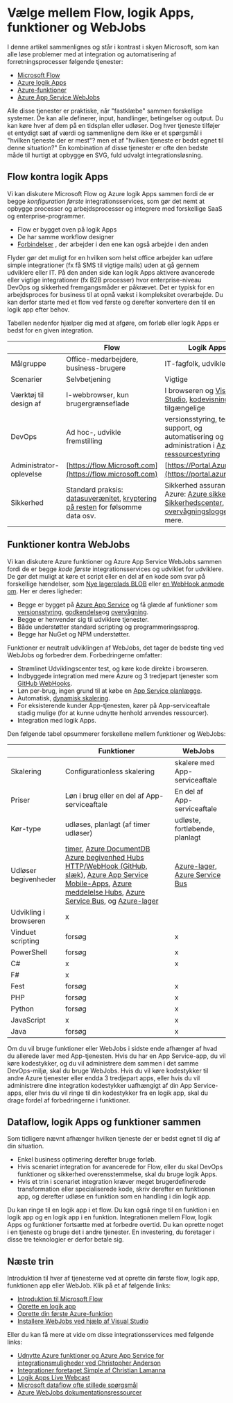 <properties
    pageTitle="Vælge mellem Flow, logik Apps, funktioner og WebJobs | Microsoft Azure"
    description="Sammenligne den til skyen integration tjenester fra Microsoft, og beslutte, hvilke tjenester, du skal bruge."
    services="functions,app-service\logic"
    documentationCenter="na"
    authors="cephalin"
    manager="wpickett"
    tags=""
    keywords="Microsoft flow flow logik apps, og azure-funktioner, funktioner, azure webjobs, webjobs, begivenhed behandling, dynamisk Beregn, ikke-serverbaseret arkitektur"/>

<tags
    ms.service="functions"
    ms.devlang="multiple"
    ms.topic="article"
    ms.tgt_pltfrm="multiple"
    ms.workload="na"
    ms.date="09/08/2016"
    ms.author="chrande; glenga"/>

# <a name="choose-between-flow-logic-apps-functions-and-webjobs"></a>Vælge mellem Flow, logik Apps, funktioner og WebJobs

I denne artikel sammenlignes og står i kontrast i skyen Microsoft, som kan alle løse problemer med at integration og automatisering af forretningsprocesser følgende tjenester:

- [Microsoft Flow](https://flow.microsoft.com/)
- [Azure logik Apps](https://azure.microsoft.com/services/logic-apps/)
- [Azure-funktioner](https://azure.microsoft.com/services/functions/)
- [Azure App Service WebJobs](../app-service-web/web-sites-create-web-jobs.md)

Alle disse tjenester er praktiske, når "fastklæbe" sammen forskellige systemer. De kan alle definerer, input, handlinger, betingelser og output. Du kan køre hver af dem på en tidsplan eller udløser. Dog hver tjeneste tilføjer et entydigt sæt af værdi og sammenligne dem ikke er et spørgsmål i "hvilken tjeneste der er mest"? men et af "hvilken tjeneste er bedst egnet til denne situation?" En kombination af disse tjenester er ofte den bedste måde til hurtigt at opbygge en SVG, fuld udvalgt integrationsløsning.

<a name="flow"></a>
## <a name="flow-vs-logic-apps"></a>Flow kontra logik Apps

Vi kan diskutere Microsoft Flow og Azure logik Apps sammen fordi de er begge *konfiguration første* integrationsservices, som gør det nemt at opbygge processer og arbejdsprocesser og integrere med forskellige SaaS og enterprise-programmer. 

- Flow er bygget oven på logik Apps
- De har samme workflow designer
- [Forbindelser](../connectors/apis-list.md) , der arbejder i den ene kan også arbejde i den anden

Flyder gør det muligt for en hvilken som helst office arbejder kan udføre simple integrationer (fx få SMS til vigtige mails) uden at gå gennem udviklere eller IT. På den anden side kan logik Apps aktivere avancerede eller vigtige integrationer (fx B2B processer) hvor enterprise-niveau DevOps og sikkerhed fremgangsmåder er påkrævet. Det er typisk for en arbejdsproces for business til at opnå vækst i kompleksitet overarbejde. Du kan derfor starte med et flow ved første og derefter konvertere den til en logik app efter behov.

Tabellen nedenfor hjælper dig med at afgøre, om forløb eller logik Apps er bedst for en given integration.

|               | Flow                                                                             | Logik Apps                                                                                          |
|---------------|----------------------------------------------------------------------------------|-----------------------------------------------------------------------------------------------------|
| Målgruppe      | Office-medarbejdere, business-brugere                                                   | IT-fagfolk, udviklere                                                                                 |
| Scenarier     | Selvbetjening                                                                     | Vigtige                                                                                    |
| Værktøj til design af   | I-webbrowser, kun brugergrænseflade                                                              | I browseren og [Visual Studio](../app-service/logic/app-service-logic-deploy-from-vs.md), [kodevisning](../app-service-logic/app-service-logic-author-definitions.md) tilgængelige |
| DevOps        | Ad hoc-, udvikle fremstilling                                                    | versionsstyring, test, support, og automatisering og administration i [Azure ressourcestyring](../app-service-logic/app-service-logic-arm-provision.md)|
| Administrator-oplevelse| [https://flow.Microsoft.com](https://flow.microsoft.com)                       | [https://Portal.Azure.com](https://portal.azure.com)                                                |
| Sikkerhed      | Standard praksis: [datasuverænitet](https://wikipedia.org/wiki/Technological_Sovereignty), [kryptering på resten](https://wikipedia.org/wiki/Data_at_rest#Encryption) for følsomme data osv. | Sikkerhed assurance af Azure: [Azure sikkerhed](https://www.microsoft.com/trustcenter/Security/AzureSecurity), [Sikkerhedscenter](https://azure.microsoft.com/services/security-center/), [overvågningslogge](https://azure.microsoft.com/blog/azure-audit-logs-ux-refresh/)og mere. |

<a name="function"></a>
## <a name="functions-vs-webjobs"></a>Funktioner kontra WebJobs

Vi kan diskutere Azure funktioner og Azure App Service WebJobs sammen fordi de er begge *kode første* integrationsservices og udviklet for udviklere. De gør det muligt at køre et script eller en del af en kode som svar på forskellige hændelser, som [Nye lagerplads BLOB](functions-bindings-storage.md) eller [en WebHook anmode om](functions-bindings-http-webhook.md). Her er deres ligheder: 

- Begge er bygget på [Azure App Service](../app-service/app-service-value-prop-what-is.md) og få glæde af funktioner som [versionsstyring](../app-service-web/app-service-continuous-deployment.md), [godkendelse](../app-service/app-service-authentication-overview.md)og [overvågning](../app-service-web/web-sites-monitor.md).
- Begge er henvender sig til udviklere tjenester.
- Både understøtter standard scripting og programmeringssprog.
- Begge har NuGet og NPM understøtter.

Funktioner er neutralt udviklingen af WebJobs, det tager de bedste ting ved WebJobs og forbedrer dem. Forbedringerne omfatter: 

- Strømlinet Udviklingscenter test, og køre kode direkte i browseren.
- Indbyggede integration med mere Azure og 3 tredjepart tjenester som [GitHub WebHooks](https://developer.github.com/webhooks/creating/).
- Løn per-brug, ingen grund til at købe en [App Service planlægge](../app-service/azure-web-sites-web-hosting-plans-in-depth-overview.md).
- Automatisk, [dynamisk skalering](functions-scale.md).
- For eksisterende kunder App-tjenesten, kører på App-serviceaftale stadig mulige (for at kunne udnytte henhold anvendes ressourcer).
- Integration med logik Apps.

Den følgende tabel opsummerer forskellene mellem funktioner og WebJobs:

|                        | Funktioner                                                                                                                                                                | WebJobs                            |
|------------------------|--------------------------------------------------------------------------------------------------------------------------------------------------------------------------|------------------------------------|
| Skalering                | Configurationless skalering                                                                                                                                                | skalere med App-serviceaftale        |
| Priser                | Løn i brug eller en del af App-serviceaftale                                                                                                                                  | En del af App-serviceaftale           |
| Kør-type               | udløses, planlagt (af timer udløser)                                                                                                                                  | udløste, fortløbende, planlagt   |
| Udløser begivenheder         | [timer](functions-bindings-timer.md), [Azure DocumentDB](functions-bindings-documentdb.md) [Azure begivenhed Hubs](functions-bindings-event-hubs) [HTTP/WebHook (GitHub, slæk)](functions-bindings-http-webhook.md), [Azure App Service Mobile-Apps](functions-bindings-mobile-apps.md), [Azure meddelelse Hubs](functions-bindings-notification-hubs.md), [Azure Service Bus](functions-bindings-service-bus.md), og [Azure-lager](articles/functions-bindings-storage.md) | [Azure-lager](websites-dotnet-webjobs-sdk-storage-blobs-how-to.md), [Azure Service Bus](websites-dotnet-webjobs-sdk-service-bus.md)         |
| Udvikling i browseren | x                                                                                                                                                                        |                                    |
| Vinduet scripting       | forsøg                                                                                                                                                             | x                                  |
| PowerShell             | forsøg                                                                                                                                                             | x                                  |
| C#                     | x                                                                                                                                                                        | x                                  |
| F#                     | x                                                                                                                                                                        |                                    |
| Fest                   | forsøg                                                                                                                                                             | x                                  |
| PHP                    | forsøg                                                                                                                                                             | x                                  |
| Python                 | forsøg                                                                                                                                                             | x                                  |
| JavaScript             | x                                                                                                                                                                        | x                                  |
| Java                   | forsøg                                                                                                                                                             | x                                  |

Om du vil bruge funktioner eller WebJobs i sidste ende afhænger af hvad du allerede laver med App-tjenesten. Hvis du har en App Service-app, du vil køre kodestykker, og du vil administrere dem sammen i det samme DevOps-miljø, skal du bruge WebJobs. Hvis du vil køre kodestykker til andre Azure tjenester eller endda 3 tredjepart apps, eller hvis du vil administrere dine integration kodestykker uafhængigt af din App Service-apps, eller hvis du vil ringe til din kodestykker fra en logik app, skal du drage fordel af forbedringerne i funktioner.  

<a name="together"></a>
## <a name="flow-logic-apps-and-functions-together"></a>Dataflow, logik Apps og funktioner sammen

Som tidligere nævnt afhænger hvilken tjeneste der er bedst egnet til dig af din situation. 

- Enkel business optimering derefter bruge forløb.
- Hvis scenariet integration for avancerede for Flow, eller du skal DevOps funktioner og sikkerhed overensstemmelse, skal du bruge logik Apps.
- Hvis et trin i scenariet integration kræver meget brugerdefinerede transformation eller specialiserede kode, skriv derefter en funktionen app, og derefter udløse en funktion som en handling i din logik app.

Du kan ringe til en logik app i et flow. Du kan også ringe til en funktion i en logik app og en logik app i en funktion. Integrationen mellem Flow, logik Apps og funktioner fortsætte med at forbedre overtid. Du kan oprette noget i en tjeneste og bruge det i andre tjenester. En investering, du foretager i disse tre teknologier er derfor betale sig.

## <a name="next-steps"></a>Næste trin

Introduktion til hver af tjenesterne ved at oprette din første flow, logik app, funktionen app eller WebJob. Klik på et af følgende links:

- [Introduktion til Microsoft Flow](https://flow.microsoft.com/en-us/documentation/getting-started/)
- [Oprette en logik app](../app-service-logic/app-service-logic-create-a-logic-app.md)
- [Oprette din første Azure-funktion](../azure-functions/functions-create-first-azure-function.md)
- [Installere WebJobs ved hjælp af Visual Studio](../app-service-web/websites-dotnet-deploy-webjobs.md)

Eller du kan få mere at vide om disse integrationsservices med følgende links:

- [Udnytte Azure funktioner og Azure App Service for integrationsmuligheder ved Christopher Anderson](http://www.biztalk360.com/integrate-2016-resources/leveraging-azure-functions-azure-app-service-integration-scenarios/)
- [Integrationer foretaget Simple af Christian Lamanna](http://www.biztalk360.com/integrate-2016-resources/integrations-made-simple/)
- [Logik Apps Live Webcast](http://aka.ms/logicappslive)
- [Microsoft dataflow ofte stillede spørgsmål](https://flow.microsoft.com/documentation/frequently-asked-questions/)
- [Azure WebJobs dokumentationsressourcer](../app-service-web/websites-webjobs-resources.md)
